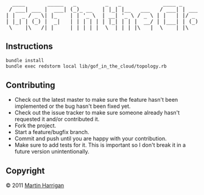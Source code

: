 <pre>
  ____       _____   _         _   _             ____ _                 _ 
 / ___| ___ |  ___| (_)_ __   | |_| |__   ___   / ___| | ___  _   _  __| |
| |  _ / _ \| |_    | | '_ \  | __| '_ \ / _ \ | |   | |/ _ \| | | |/ _` |
| |_| | (_) |  _|   | | | | | | |_| | | |  __/ | |___| | (_) | |_| | (_| |
 \____|\___/|_|     |_|_| |_|  \__|_| |_|\___|  \____|_|\___/ \__,_|\__,_|
</pre>

## Instructions

``` sh
bundle install
bundle exec redstorm local lib/gof_in_the_cloud/topology.rb
```

## Contributing
 
* Check out the latest master to make sure the feature hasn't been implemented or the bug hasn't been fixed yet.
* Check out the issue tracker to make sure someone already hasn't requested it and/or contributed it.
* Fork the project.
* Start a feature/bugfix branch.
* Commit and push until you are happy with your contribution.
* Make sure to add tests for it. This is important so I don't break it in a future version unintentionally.

## Copyright

&copy; 2011 [Martin Harrigan](http://www.martinharrigan.ie)
